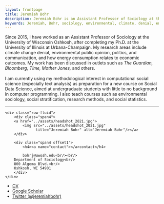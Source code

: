 ```yaml
---
layout: frontpage
title: Jeremiah Bohr
description: Jeremiah Bohr is an Assistant Professor of Sociology at the University of Wisconsin Oshkosh. 
keywords: Jeremiah, Bohr, sociology, environmental, climate, denial, energy, computational, University, Wisconsin, Oshkosh
---
```

<!-- Google Tag Manager -->
<script>(function(w,d,s,l,i){w[l]=w[l]||[];w[l].push({'gtm.start':
new Date().getTime(),event:'gtm.js'});var f=d.getElementsByTagName(s)[0],
j=d.createElement(s),dl=l!='dataLayer'?'&l='+l:'';j.async=true;j.src=
'https://www.googletagmanager.com/gtm.js?id='+i+dl;f.parentNode.insertBefore(j,f);
})(window,document,'script','dataLayer','GTM-TW8FDKJ');</script>
<!-- End Google Tag Manager -->

<!-- Google Tag Manager (noscript) -->
<noscript><iframe src="https://www.googletagmanager.com/ns.html?id=GTM-TW8FDKJ"
height="0" width="0" style="display:none;visibility:hidden"></iframe></noscript>
<!-- End Google Tag Manager (noscript) -->

Since 2015, I have worked as an Assistant Professor of Sociology at the University of Wisconsin Oshkosh, after completing my Ph.D. at the University of Illinois at Urbana-Champaign. My research areas include climate change denial, environmental public opinion, politics, and communication, and how energy consumption relates to economic outcomes. My work has been discussed in outlets such as <i>The Guardian, Bloomberg, Time, Mother Jones, </i> and others.
<br/><br/>
I am currently using my methodological interest in computational social science (especially text analysis) as preparation for a new course on Social Data Science, aimed at undergraduate students with little to no background in computer programming. I also teach courses such as environmental sociology, social stratification, research methods, and social statistics.  



---

<!-- Global site tag (gtag.js) - Google Analytics -->
<script async src="https://www.googletagmanager.com/gtag/js?id=UA-127467072-1"></script>
<script>
  window.dataLayer = window.dataLayer || [];
  function gtag(){dataLayer.push(arguments);}
  gtag('js', new Date());

  gtag('config', 'UA-127467072-1');
</script>


<div class="container">

    <div class="row-fluid">
        <div class="span4">
        <a href="../assets/headshot_2021.jpg">
            <img src="../assets/headshot_2021.jpg"
                  title="Jeremiah Bohr" alt="Jeremiah Bohr"/></a>
        </div>

        <div class="span4 offset1">
            <h4><a name="contact"></a>contact</h4>

            bohrj@uwosh.edu<br/><br/>
	    Department of Sociology<br/>	    
	    800 Algoma Blvd.<br/>
	    Oshkosh, WI 54901
        </div>
    </div>
</div>

<div class="navbar">
  <div class="navbar-inner">
      <ul class="nav mr-auto">
          <li><a href="{{ BASE_PATH }}/assets/CV.pdf">CV</a></li>
          <li><a href="https://scholar.google.com/citations?user=fzISXw4AAAAJ&hl=en">Google Scholar</a></li>
          <li><a href="https://twitter.com/jeremiahbohr">Twitter (@jeremiahbohr)</a></li>
      </ul>
  </div>
</div>